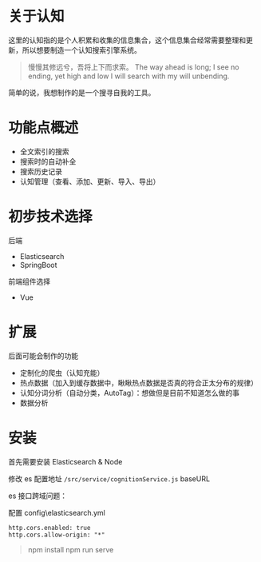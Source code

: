 # 关于认知

这里的认知指的是个人积累和收集的信息集合，这个信息集合经常需要整理和更新，所以想要制造一个认知搜索引擎系统。

> 慢慢其修远兮，吾将上下而求索。
The way ahead is long; I see no ending, yet high and low I will search with my will unbending.

简单的说，我想制作的是一个搜寻自我的工具。

# 功能点概述
- 全文索引的搜索
- 搜索时的自动补全
- 搜索历史记录
- 认知管理（查看、添加、更新、导入、导出）

# 初步技术选择

后端
- Elasticsearch
- SpringBoot

前端组件选择
- Vue

# 扩展

后面可能会制作的功能
- 定制化的爬虫（认知充能）
- 热点数据（加入到缓存数据中，瞅瞅热点数据是否真的符合正太分布的规律）
- 认知分词分析（自动分类，AutoTag）：想做但是目前不知道怎么做的事
- 数据分析

# 安装

首先需要安装 Elasticsearch & Node

修改 es 配置地址 `/src/service/cognitionService.js`  baseURL 

es 接口跨域问题：

配置 config\elasticsearch.yml

```
http.cors.enabled: true
http.cors.allow-origin: "*"
```

> npm install
> npm run serve